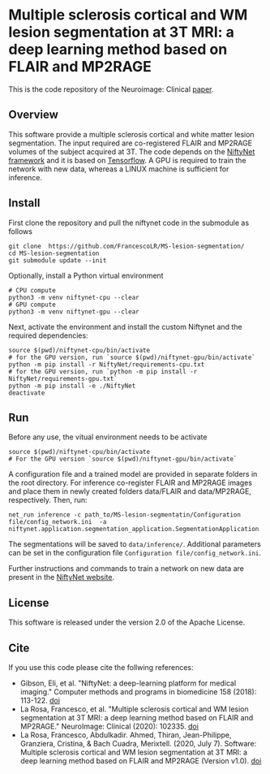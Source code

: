 # Multiple sclerosis cortical and WM lesion segmentation at 3T MRI: a deep learning method based on FLAIR and MP2RAGE

This is the code repository of the Neuroimage: Clinical [paper](https://doi.org/10.1016/j.nicl.2020.102335).

## Overview
This software provide a multiple sclerosis cortical and white matter lesion segmentation. The input required are co-registered FLAIR and MP2RAGE volumes of the subject acquired at 3T. The code depends on the [NiftyNet framework](https://niftynet.readthedocs.io/) and it is based on [Tensorflow](https://www.tensorflow.org/). A GPU is required to train the network with new data, whereas a LINUX machine is sufficient for inference.

## Install
First clone the repository and pull the niftynet code in the submodule as follows <br />

`git clone  https://github.com/FrancescoLR/MS-lesion-segmentation/` <br />
`cd MS-lesion-segmentation` <br />
`git submodule update --init` <br />

Optionally, install a Python virtual environment
```
# CPU compute
python3 -m venv niftynet-cpu --clear
# GPU compute
python3 -m venv niftynet-gpu --clear
```

Next, activate the environment and install the custom Niftynet and the required dependencies: <br />
```
source $(pwd)/niftynet-cpu/bin/activate
# for the GPU version, run `source $(pwd)/niftynet-gpu/bin/activate`
python -m pip install -r NiftyNet/requirements-cpu.txt
# for the GPU version, run `python -m pip install -r NiftyNet/requirements-gpu.txt`
python -m pip install -e ./NiftyNet
deactivate
```
## Run

Before any use, the vitual environment needs to be activate
```
source $(pwd)/niftynet-cpu/bin/activate
# For the GPU version `source $(pwd)/niftynet-gpu/bin/activate`
```

A configuration file and a trained model are provided in separate folders in the root directory. For inference co-register FLAIR and MP2RAGE images and place them in newly created folders data/FLAIR and data/MP2RAGE, respectively. Then, run: <br />

`net_run inference -c path_to/MS-lesion-segmentatin/Configuration file/config_network.ini  -a niftynet.application.segmentation_application.SegmentationApplication` <br />

The segmentations will be saved to `data/inference/`. Additional parameters can be set in the configuration file `Configuration file/config_network.ini`.

Further instructions and commands to train a network on new data are present in the [NiftyNet website](https://niftynet.readthedocs.io/en/dev/). 


## License
This software is released under the version 2.0 of the Apache License.

## Cite
If you use this code please cite the follwing references:

- Gibson, Eli, et al. "NiftyNet: a deep-learning platform for medical imaging." Computer methods and programs in biomedicine 158 (2018): 113-122. [doi](https://doi.org/10.1016/j.cmpb.2018.01.025)
- La Rosa, Francesco, et al. "Multiple sclerosis cortical and WM lesion segmentation at 3T MRI: a deep learning method based on FLAIR and MP2RAGE." NeuroImage: Clinical (2020): 102335. [doi](https://doi.org/10.1016/j.nicl.2020.102335)
- La Rosa, Francesco, Abdulkadir. Ahmed, Thiran, Jean-Philippe, Granziera, Cristina, & Bach Cuadra, Merixtell. (2020, July 7). Software: Multiple sclerosis cortical and WM lesion segmentation at 3T MRI: a deep learning method based on FLAIR and MP2RAGE (Version v1.0). [doi](https://doi.org/10.5281/zenodo.3932736)


